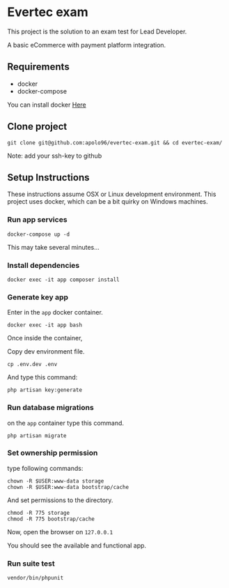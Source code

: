#  Evertec exam

This project is the solution to an exam test for Lead Developer.

A basic eCommerce with payment platform integration.

## Requirements 
- docker 
- docker-compose

You can install docker [Here](https://docs.docker.com/install/)

## Clone project
```
git clone git@github.com:apolo96/evertec-exam.git && cd evertec-exam/
```

Note: add your ssh-key to github

## Setup Instructions

These instructions assume OSX or Linux development environment. This project uses docker, which can be a bit quirky on Windows machines.


### Run app services

```
docker-compose up -d
```

This may take several minutes...

### Install dependencies

```
docker exec -it app composer install
```

### Generate key app

Enter in the `app` docker container. 

```
docker exec -it app bash
```

Once inside the container,

Copy dev environment file. 

``` 
cp .env.dev .env 
``` 

And type this command:

```
php artisan key:generate
```

### Run database migrations

on the `app` container type this command.

```
php artisan migrate
```

### Set ownership permission

type following commands:

```
chown -R $USER:www-data storage
chown -R $USER:www-data bootstrap/cache
```

And set permissions to the directory.
```
chmod -R 775 storage
chmod -R 775 bootstrap/cache
```

Now, open the browser on `127.0.0.1`

You should see the available and functional app.

### Run suite test

```
vendor/bin/phpunit
```
